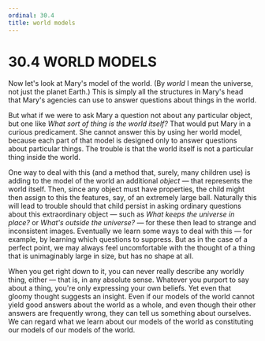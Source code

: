```yaml
---
ordinal: 30.4
title: world models
---
```


# 30.4 WORLD MODELS 

<p>Now let's look at Mary's model of the world. (By <em>world</em> I mean the universe, not just the planet Earth.) This is simply all the structures in Mary's head that Mary's agencies can use to answer questions about things in the world.</p>
<p>But what if we were to ask Mary a question not about any particular object, but one like <em>What sort of thing is the world itself?</em> That would put Mary in a curious predicament. She cannot answer this by using her world model, because each part of that model is designed only to answer questions about particular things. The trouble is that the world itself is not a particular thing inside the world.</p>
<p>One way to deal with this (and a method that, surely, many children use) is adding to the model of the world an additional <em>object</em> &mdash; that represents the world itself. Then, since any object must have properties, the child might then assign to this the features, say, of an extremely large ball. Naturally this will lead to trouble should that child persist in asking ordinary questions about this extraordinary object &mdash; such as <em>What keeps the universe in place?</em> or <em>What's outside the universe?</em> &mdash; for these then lead to strange and inconsistent images. Eventually we learn some ways to deal with this &mdash; for example, by learning which questions to suppress. But as in the case of a perfect point, we may always feel uncomfortable with the thought of a thing that is unimaginably large in size, but has no shape at all.</p>
<p>When you get right down to it, you can never really describe any worldly thing, either &mdash; that is, in any absolute sense. Whatever you purport to say about a thing, you're only expressing your own beliefs. Yet even that gloomy thought suggests an insight. Even if our models of the world cannot yield good answers about the world as a whole, and even though their other answers are frequently wrong, they can tell us something about ourselves. We can regard what we learn about our models of the world as constituting our models of our models of the world.</p>